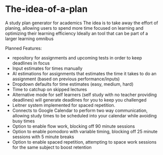 # The-idea-of-a-plan
A study plan generator for academics
The idea is to take away the effort of planing, allowing users to spend more time focused on learning and optimizing their learning efficiency
Ideally an tool that can be part of a larger learning omnibus

Planned Features:
* repository for assignments and upcoming tests in order to keep deadlines in focus
* Input estimates for times manually
* AI estimations for assignments that estimates the time it takes to do an assignment (based on previous performance/inputs)
* Dropdown defaults for time estimates (easy, medium, hard)
* Time to catchup on skipped lectures
* Alternative mode for self learners (self study with no teacher providing deadlines) will generate deadlines for you to keep you challenged
* Leitner system implemented for spaced repetition. 
* Connects to Google Calendar to perform two way communication, allowing study times to be scheduled into your calendar while avoiding busy times
* Option to enable flow work, blocking off 90 minute sessions
* Option to enable pomodoro with variable timing, blocking off 25 minute sessions with 5 minute breaks
* Option to enable spaced repetition, attempting to space work sessions for the same subject to boost retention

